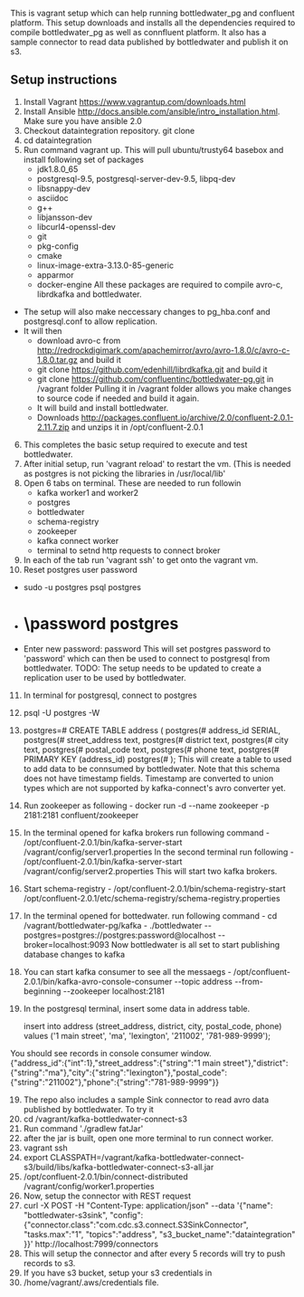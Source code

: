 This is vagrant setup which can help running bottledwater_pg and confluent platform. This setup downloads and installs all the dependencies required to compile bottledwater_pg as well as connfluent platform. It also has a sample connector to read data published by bottledwater and publish it on s3.

## Setup instructions
1. Install Vagrant https://www.vagrantup.com/downloads.html
2. Install Ansible http://docs.ansible.com/ansible/intro_installation.html. Make sure you have ansible 2.0
3. Checkout dataintegration repository.
   git clone 
4. cd dataintegration
5. Run command vagrant up.
   This will pull ubuntu/trusty64 basebox and install following set of packages
   - jdk1.8.0_65
   - postgresql-9.5, postgresql-server-dev-9.5, libpq-dev
   - libsnappy-dev
   - asciidoc
   - g++
   - libjansson-dev
   - libcurl4-openssl-dev
   - git
   - pkg-config
   - cmake
   - linux-image-extra-3.13.0-85-generic
   - apparmor
   - docker-engine
  All these packages are required to compile avro-c, librdkafka and bottledwater.
  * The setup will also make neccessary changes to pg_hba.conf and postgresql.conf to allow replication.
  * It will then 
      * download avro-c from http://redrockdigimark.com/apachemirror/avro/avro-1.8.0/c/avro-c-1.8.0.tar.gz and build it
      * git clone https://github.com/edenhill/librdkafka.git and build it
      * git clone https://github.com/confluentinc/bottledwater-pg.git in /vagrant folder
        Pulling it in /vagrant folder allows you make changes to source code if needed and build it again.
      * It will build and install bottledwater.
    * Downloads http://packages.confluent.io/archive/2.0/confluent-2.0.1-2.11.7.zip and unzips it in /opt/confluent-2.0.1
6. This completes the basic setup required to execute and test bottledwater.
7. After initial setup, run 'vagrant reload' to restart the vm. (This is needed as postgres is not picking the libraries in /usr/local/lib'
8. Open 6 tabs on terminal. These are needed to run followin
    - kafka worker1 and worker2
    - postgres
    - bottledwater
    - schema-registry
    - zookeeper
    - kafka connect worker
    - terminal to setnd http requests to connect broker
9. In each of the tab run 'vagrant ssh' to get onto the vagrant vm.
10. Reset postgres user password
  - sudo -u postgres psql postgres
  - # \password postgres
  - Enter new password: password
 This will set postgres password to 'password' which can then be used to connect to postgresql from bottledwater.
 TODO: The setup needs to be updated to create a replication user to be used by bottledwater.
11. In terminal for postgresql, connect to postgres
12. psql -U postgres -W
13. postgres=# CREATE TABLE address (                                                                                          postgres(#   address_id   SERIAL,
    postgres(#   street_address text,
    postgres(#   district     text,
    postgres(#   city         text,
    postgres(#   postal_code  text,
    postgres(#   phone        text,
    postgres(#   PRIMARY KEY  (address_id)
    postgres(# );
    This will create a table to used to add data to be connsumed by bottledwater.
    Note that this schema does not have timestamp fields. Timestamp are converted to union types which are not supported by kafka-connect's avro converter yet.

 14. Run zookeeper as following 
    - docker run -d --name zookeeper -p 2181:2181 confluent/zookeeper
    
 15. In the terminal opened for kafka brokers run following command
    - /opt/confluent-2.0.1/bin/kafka-server-start /vagrant/config/server1.properties
     In the second terminal run following
    - /opt/confluent-2.0.1/bin/kafka-server-start /vagrant/config/server2.properties
    This will start two kafka brokers.
 16. Start schema-registry
    - /opt/confluent-2.0.1/bin/schema-registry-start /opt/confluent-2.0.1/etc/schema-registry/schema-registry.properties
    
 16. In the terminal opened for bottedwater. run following command
    - cd /vagrant/bottledwater-pg/kafka
    - ./bottledwater --postgres=postgres://postgres:password@localhost --broker=localhost:9093
    Now bottledwater is all set to start publishing database changes to kafka
  
  17. You can start kafka consumer to see all the messaegs
    - /opt/confluent-2.0.1/bin/kafka-avro-console-consumer --topic address --from-beginning --zookeeper localhost:2181
  18. In the postgresql terminal, insert some data in address table.
      
      insert into address (street_address, district, city, postal_code, phone) values ('1 main street', 'ma', 'lexington', '211002', '781-989-9999');

  You should see records in console consumer window.  
      {"address_id":{"int":1},"street_address":{"string":"1 main street"},"district":{"string":"ma"},"city":{"string":"lexington"},"postal_code":{"string":"211002"},"phone":{"string":"781-989-9999"}}
  
 19. The repo also includes a sample Sink connector to read avro data published by bottledwater. To try it
 20. cd /vagrant/kafka-bottledwater-connect-s3
 21. Run command './gradlew fatJar'
 22. after the jar is built, open one more terminal to run connect worker.
 23. vagrant ssh
 24. export CLASSPATH=/vagrant/kafka-bottledwater-connect-s3/build/libs/kafka-bottledwater-connect-s3-all.jar
 25.  /opt/confluent-2.0.1/bin/connect-distributed /vagrant/config/worker1.properties
 26.  Now, setup the connector with REST request 
 27.  curl -X POST -H "Content-Type: application/json" --data '{"name": "bottledwater-s3sink", "config":    {"connector.class":"com.cdc.s3.connect.S3SinkConnector", "tasks.max":"1", "topics":"address", "s3_bucket_name":"dataintegration"  }}' http://localhost:7999/connectors
 28.  This will setup the connector and after every 5 records will try to push records to s3. 
 29.  If you have s3 bucket, setup your s3 credentials in
 30.  /home/vagrant/.aws/credentials file.
